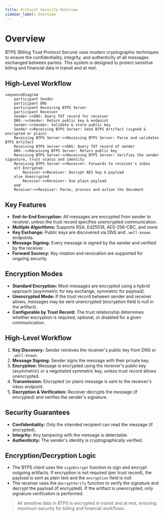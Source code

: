```yaml
---
title: Protocol Security Overview
sidebar_label: Overview
---
```


# Overview

BTPS (Billing Trust Protocol Secure) uses modern cryptographic techniques to ensure the confidentiality, integrity, and authenticity of all messages exchanged between parties. This system is designed to protect sensitive billing and financial data in transit and at rest.

## High-Level Workflow

```mermaid
sequenceDiagram
    participant Sender
    participant DNS
    participant Receiving BTPS Server
    participant Receiver
    Sender->>DNS: Query TXT record for receiver
    DNS-->>Sender: Return public key & endpoint
    Sender->>Sender: Validate & store public key
    Sender->>Receiving BTPS Server: Send BTPS Artifact (signed & encrypted or plain)
    Receiving BTPS Server->>Receiving BTPS Server: Parse and validates BTPS Artifact
    Receiving BTPS Server->>DNS: Query TXT record of sender
    DNS-->>Receiving BTPS Server: Return public key
    Receiving BTPS Server->>Receiving BTPS Server: Verifies the sender signature, trust status and identity
    Receiving BTPS Server->>Receiver: Forwards to receiver's inbox
    alt Encrypted
        Receiver->>Receiver: Decrypt AES key & payload
    else Unencrypted
        Receiver->>Receiver: Use plain payload
    end
    Receiver->>Receiver: Parse, process and action the document
```

## Key Features

- **End-to-End Encryption:** All messages are encrypted from sender to receiver, unless the trust record specifies unencrypted communication.
- **Multiple Algorithms:** Supports RSA, Ed25519, AES-256-CBC, and more.
- **Key Exchange:** Public keys are discovered via DNS and `.well-known` endpoints.
- **Message Signing:** Every message is signed by the sender and verified by the receiver.
- **Forward Secrecy:** Key rotation and revocation are supported for ongoing security.

## Encryption Modes

- **Standard Encryption:** Most messages are encrypted using a hybrid approach (asymmetric for key exchange, symmetric for payload).
- **Unencrypted Mode:** If the trust record between sender and receiver allows, messages may be sent unencrypted (encryption field is null in the artifact).
- **Configurable by Trust Record:** The trust relationship determines whether encryption is required, optional, or disabled for a given communication.

## High-Level Workflow

1. **Key Discovery:** Sender retrieves the receiver's public key from DNS or `.well-known`.
2. **Message Signing:** Sender signs the message with their private key.
3. **Encryption:** Message is encrypted using the receiver's public key (asymmetric) or a negotiated symmetric key, unless trust record allows unencrypted.
4. **Transmission:** Encrypted (or plain) message is sent to the receiver's inbox endpoint.
5. **Decryption & Verification:** Receiver decrypts the message (if encrypted) and verifies the sender's signature.

## Security Guarantees

- **Confidentiality:** Only the intended recipient can read the message (if encrypted).
- **Integrity:** Any tampering with the message is detectable.
- **Authenticity:** The sender's identity is cryptographically verified.

## Encryption/Decryption Logic

- The BTPS client uses the `signEncrypt` function to sign and encrypt outgoing artifacts. If encryption is not required (per trust record), the payload is sent as plain text and the `encryption` field is null.
- The receiver uses the `decryptVerify` function to verify the signature and decrypt the payload (if encrypted). If the artifact is unencrypted, only signature verification is performed.

> All sensitive data in BTPS is encrypted in transit and at rest, ensuring maximum security for billing and financial workflows.
